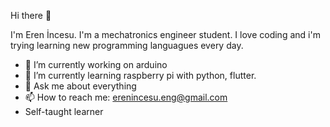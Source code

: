 Hi there 👋

I'm Eren İncesu. I'm a mechatronics engineer student. I love coding and i'm trying learning new programming languagues every day. 

- 🔭 I’m currently working on arduino
- 🌱 I’m currently learning raspberry pi with python, flutter.
- 💬 Ask me about everything 
- 📫 How to reach me: erenincesu.eng@gmail.com
- Self-taught learner
